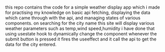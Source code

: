 this repo contains thw code for a simple weather display app which i made for practising my knowledge on basic api fetching, displaying the data which came through with the api, and managing states of various components.
on searching for the city name this site will display various weather parameters such as temp,wind speed,humidity i have done that using usestate hook to dynamically change the component 
whenever the submit button is pressed it fires the useeffect and it call the api to get the data for the city entered.
